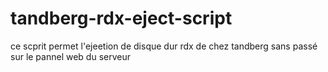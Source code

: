 # tandberg-rdx-eject-script

ce scprit permet l'ejeetion de disque dur rdx de chez tandberg sans passé sur le pannel web du serveur 
